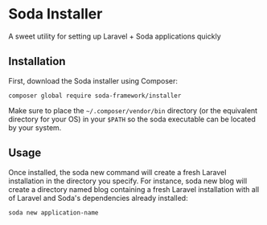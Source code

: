 # Soda Installer
A sweet utility for setting up Laravel + Soda applications quickly

## Installation
First, download the Soda installer using Composer:

`composer global require soda-framework/installer`

Make sure to place the `~/.composer/vendor/bin` directory (or the equivalent directory for your OS) in your `$PATH` so the soda executable can be located by your system.

## Usage
Once installed, the soda new command will create a fresh Laravel installation in the directory you specify. For instance, soda new blog will create a directory named blog containing a fresh Laravel installation with all of Laravel and Soda's dependencies already installed:

`soda new application-name`
